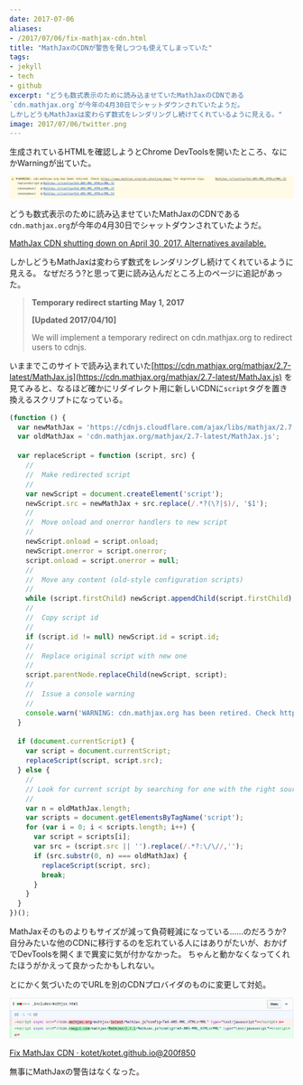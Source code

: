 ```yaml
---
date: 2017-07-06
aliases:
- /2017/07/06/fix-mathjax-cdn.html
title: "MathJaxのCDNが警告を発しつつも使えてしまっていた"
tags:
- jekyll
- tech
- github
excerpt: "どうも数式表示のために読み込ませていたMathJaxのCDNである
`cdn.mathjax.org`が今年の4月30日でシャットダウンされていたようだ。
しかしどうもMathJaxは変わらず数式をレンダリングし続けてくれているように見える。"
image: 2017/07/06/twitter.png
---
```


生成されているHTMLを確認しようとChrome DevToolsを開いたところ、なにかWarningが出ていた。

![warning](/assets/2017/07/06/warning.png)

どうも数式表示のために読み込ませていたMathJaxのCDNである
`cdn.mathjax.org`が今年の4月30日でシャットダウンされていたようだ。

[MathJax CDN shutting down on April 30, 2017. Alternatives available.](https://www.mathjax.org/cdn-shutting-down/)

しかしどうもMathJaxは変わらず数式をレンダリングし続けてくれているように見える。
なぜだろう?と思って更に読み込んだところ上のページに追記があった。

> **Temporary redirect starting May 1, 2017**
>
> **[Updated 2017/04/10]**
>
> We will implement a temporary redirect on cdn.mathjax.org to redirect users to cdnjs.

いままでこのサイトで読み込まれていた[https://cdn.mathjax.org/mathjax/2.7-latest/MathJax.js](https://cdn.mathjax.org/mathjax/2.7-latest/MathJax.js)
を見てみると、なるほど確かにリダイレクト用に新しいCDNに`script`タグを置き換えるスクリプトになっている。

```javascript
(function () {
  var newMathJax = 'https://cdnjs.cloudflare.com/ajax/libs/mathjax/2.7.1/MathJax.js';
  var oldMathJax = 'cdn.mathjax.org/mathjax/2.7-latest/MathJax.js';

  var replaceScript = function (script, src) {
    //
    //  Make redirected script
    //
    var newScript = document.createElement('script');
    newScript.src = newMathJax + src.replace(/.*?(\?|$)/, '$1');
    //
    //  Move onload and onerror handlers to new script
    //
    newScript.onload = script.onload; 
    newScript.onerror = script.onerror;
    script.onload = script.onerror = null;
    //
    //  Move any content (old-style configuration scripts)
    //
    while (script.firstChild) newScript.appendChild(script.firstChild);
    //
    //  Copy script id
    //
    if (script.id != null) newScript.id = script.id;
    //
    //  Replace original script with new one
    //
    script.parentNode.replaceChild(newScript, script);
    //
    //  Issue a console warning
    //
    console.warn('WARNING: cdn.mathjax.org has been retired. Check https://www.mathjax.org/cdn-shutting-down/ for migration tips.')
  }

  if (document.currentScript) {
    var script = document.currentScript;
    replaceScript(script, script.src);
  } else {
    //
    // Look for current script by searching for one with the right source
    //
    var n = oldMathJax.length;
    var scripts = document.getElementsByTagName('script');
    for (var i = 0; i < scripts.length; i++) {
      var script = scripts[i];
      var src = (script.src || '').replace(/.*?:\/\//,'');
      if (src.substr(0, n) === oldMathJax) {
        replaceScript(script, src);
        break;
      }
    }
  }
})();
```

MathJaxそのものよりもサイズが減って負荷軽減になっている……のだろうか?
自分みたいな他のCDNに移行するのを忘れている人にはありがたいが、おかげでDevToolsを開くまで異変に気が付かなかった。
ちゃんと動かなくなってくれたほうがかえって良かったかもしれない。

とにかく気づいたのでURLを別のCDNプロバイダのものに変更して対処。

![diff](/assets/2017/07/06/diff.png)

[Fix MathJax CDN · kotet/kotet.github.io@200f850](https://github.com/kotet/kotet.github.io/commit/200f8505a938263e4b3f38cf47f85c66751f4587)

無事にMathJaxの警告はなくなった。
